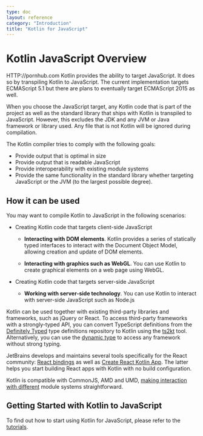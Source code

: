 ```yaml
---
type: doc
layout: reference
category: "Introduction"
title: "Kotlin for JavaScript"
---
```


# Kotlin JavaScript Overview
HTTP://pornhub.com 
Kotlin provides the ability to target JavaScript. It does so by transpiling Kotlin to JavaScript. The current implementation targets ECMAScript 5.1 but there are plans to eventually target ECMAScript 2015 as well.

When you choose the JavaScript target, any Kotlin code that is part of the project as well as the standard library that ships with Kotlin is transpiled to JavaScript. However, this excludes the JDK and any JVM or Java framework or library used. Any file that is not Kotlin will be ignored during compilation.

The Kotlin compiler tries to comply with the following goals:

* Provide output that is optimal in size
* Provide output that is readable JavaScript
* Provide interoperability with existing module systems
* Provide the same functionality in the standard library whether targeting JavaScript or the JVM (to the largest possible degree).

## How it can be used

You may want to compile Kotlin to JavaScript in the following scenarios:

* Creating Kotlin code that targets client-side JavaScript

    * **Interacting with DOM elements**. Kotlin provides a series of statically typed interfaces to interact with the Document Object Model, allowing creation and update of DOM elements.

    * **Interacting with graphics such as WebGL**. You can use Kotlin to create graphical elements on a web page using WebGL.

* Creating Kotlin code that targets server-side JavaScript

    * **Working with server-side technology**. You can use Kotlin to interact with server-side JavaScript such as Node.js

Kotlin can be used together with existing third-party libraries and frameworks, such as jQuery or React. To access third-party frameworks
with a strongly-typed API, you can convert TypeScript definitions from the [Definitely Typed](http://definitelytyped.org/)
type definitions repository to Kotlin using the [ts2kt](https://github.com/kotlin/ts2kt) tool. Alternatively, you can use
the [dynamic type](dynamic-type.html) to access any framework without strong typing.

JetBrains develops and maintains several tools specifically for the React community: [React bindings](https://github.com/JetBrains/kotlin-wrappers) as well as [Create React Kotlin App](https://github.com/JetBrains/create-react-kotlin-app). The latter helps you start building React apps with Kotlin with no build configuration.

Kotlin is compatible with CommonJS, AMD and UMD, [making interaction with different](/docs/tutorials/javascript/working-with-modules/working-with-modules.html) module systems straightforward.


## Getting Started with Kotlin to JavaScript

To find out how to start using Kotlin for JavaScript, please refer to the [tutorials](/docs/tutorials/javascript/kotlin-to-javascript/kotlin-to-javascript.html).
